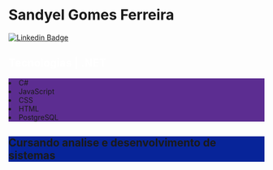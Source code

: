 # Sandyel Gomes Ferreira


[![Linkedin Badge](https://img.shields.io/badge/-sandyelgomes-blue?style=flat-square&logo=Linkedin&logoColor=white&link=https://www.linkedin.com/in/sandyelgomes)](https://www.linkedin.com/in/sandyelgomes)

<h2 style="color:#ffffff;">Tecnologias | .NET</h2>

<p style="background-color:#5c2d91;">
    <li style="background-color:#5c2d91;">C#</li>
    <li style="background-color:#5c2d91;">JavaScript</li>
    <li style="background-color:#5c2d91;">CSS</li>
    <li style="background-color:#5c2d91;">HTML</li>
    <li style="background-color:#5c2d91;">PostgreSQL</li>
</p>



<h2 style="background-color:#072499;">Cursando analise e desenvolvimento de sistemas</h2>
